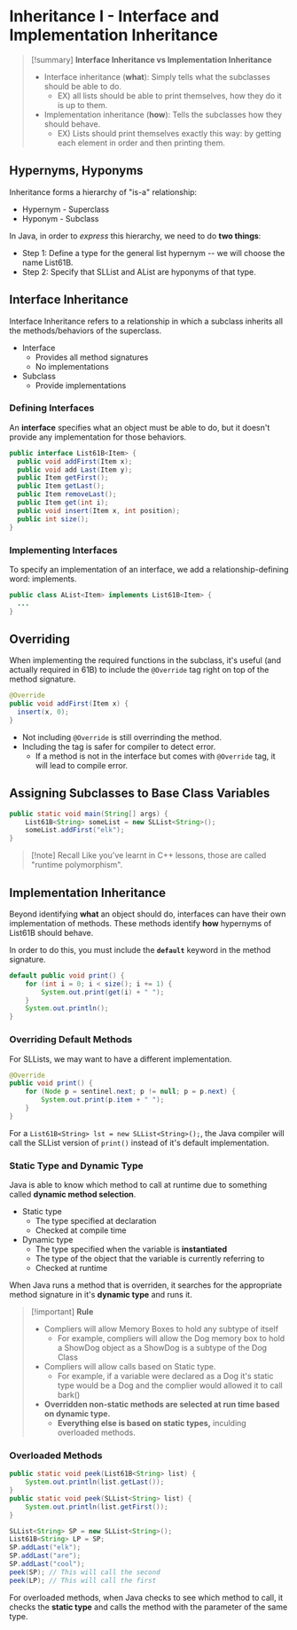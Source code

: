 Inheritance I - Interface and Implementation Inheritance
===
> [!summary] **Interface Inheritance vs Implementation Inheritance**
> - Interface inheritance (**what**): Simply tells what the subclasses should be able to do.
> 	- EX) all lists should be able to print themselves, how they do it is up to them. 
> - Implementation inheritance (**how**): Tells the subclasses how they should behave.
> 	- EX) Lists should print themselves exactly this way: by getting each element in order and then printing them.
## Hypernyms, Hyponyms
Inheritance forms a hierarchy of "is-a" relationship:
- Hypernym - Superclass
- Hyponym - Subclass

In Java, in order to _express_ this hierarchy, we need to do **two things**:
- Step 1: Define a type for the general list hypernym -- we will choose the name List61B.
- Step 2: Specify that SLList and AList are hyponyms of that type.

## Interface Inheritance
Interface Inheritance refers to a relationship in which a subclass inherits all the methods/behaviors of the superclass.
- Interface
	- Provides all method signatures
	- No implementations
- Subclass
	- Provide implementations
### Defining Interfaces
An **interface** specifies what an object must be able to do, but it doesn't provide any implementation for those behaviors.

```java
public interface List61B<Item> {
  public void addFirst(Item x);
  public void add Last(Item y);
  public Item getFirst();
  public Item getLast();
  public Item removeLast();
  public Item get(int i);
  public void insert(Item x, int position);
  public int size();
}
```
### Implementing Interfaces
To specify an implementation of an interface, we add a relationship-defining word: implements.
```java
public class AList<Item> implements List61B<Item> {
  ...
}
```

## Overriding
When implementing the required functions in the subclass, it's useful (and actually required in 61B) to include the `@Override` tag right on top of the method signature.

```java
@Override
public void addFirst(Item x) {
  insert(x, 0);
}
```
- Not including `@Override` is still overrinding the method.
- Including the tag is safer for compiler to detect error.
	- If a method is not in the interface but comes with `@Override` tag, it will lead to compile error.

## Assigning Subclasses to Base Class Variables
```java
public static void main(String[] args) {
    List61B<String> someList = new SLList<String>();
    someList.addFirst("elk");
}
```

> [!note] Recall
> Like you've learnt in C++ lessons, those are called "runtime polymorphism".


## Implementation Inheritance
Beyond identifying **what** an object should do, interfaces can have their own implementation of methods. These methods identify **how** hypernyms of List61B should behave.

In order to do this, you must include the **`default`** keyword in the method signature.
```java
default public void print() {
    for (int i = 0; i < size(); i += 1) {
        System.out.print(get(i) + " ");
    }
    System.out.println();
}
```


### Overriding Default Methods
For SLLists, we may want to have a different implementation.
```java
@Override
public void print() {
    for (Node p = sentinel.next; p != null; p = p.next) {
        System.out.print(p.item + " ");
    }
}
```
For a `List61B<String> lst = new SLList<String>();`, the Java compiler will call the SLList version of `print()` instead of it's default implementation.
### Static Type and Dynamic Type
Java is able to know which method to call at runtime due to something called **dynamic method selection**.

- Static type
	- The type specified at declaration 
	- Checked at compile time
- Dynamic type
	- The type specified when the variable is **instantiated**
	- The type of the object that the variable is currently referring to
	- Checked at runtime

When Java runs a method that is overriden, it searches for the appropriate method signature in it's **dynamic type** and runs it.

> [!important] **Rule**
> - Compliers will allow Memory Boxes to hold any subtype of itself
>     - For example, compliers will allow the Dog memory box to hold a ShowDog object as a ShowDog is a subtype of the Dog Class
> - Compliers will allow calls based on Static type.
>     - For example, if a variable were declared as a Dog it's static type would be a Dog and the complier would allowed it to call bark()
> - **Overridden non-static methods are selected at run time based on dynamic type.**
>     - **Everything else is based on static types,** inculding overloaded methods.
### Overloaded Methods
```java
public static void peek(List61B<String> list) {
    System.out.println(list.getLast());
}
public static void peek(SLList<String> list) {
    System.out.println(list.getFirst());
}
```
```java
SLList<String> SP = new SLList<String>();
List61B<String> LP = SP;
SP.addLast("elk");
SP.addLast("are");
SP.addLast("cool");
peek(SP); // This will call the second
peek(LP); // This will call the first
```
For overloaded methods, when Java checks to see which method to call, it checks the **static type** and calls the method with the parameter of the same type.